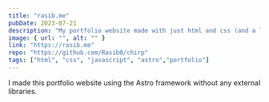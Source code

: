 ```yaml
---
title: "rasib.me"
pubDate: 2023-07-21
description: "My portfolio website made with just html and css (and a little bit of js"
image: { url: "", alt: "" }
link: "https://rasib.me"
repo: "https://github.com/Rasib0/chirp"
tags: ["html", "css", "javascript", "astro","portfolio"]
---
```


I made this portfolio website using the Astro framework without any external libraries.
